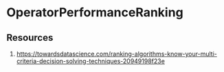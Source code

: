 # OperatorPerformanceRanking

## Resources
1. https://towardsdatascience.com/ranking-algorithms-know-your-multi-criteria-decision-solving-techniques-20949198f23e 